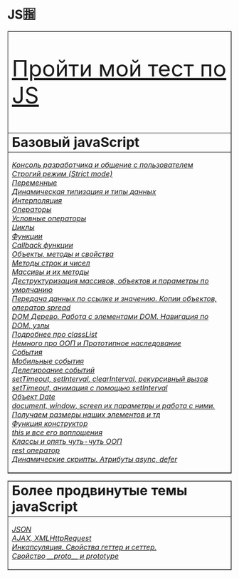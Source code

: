 # JS🈯
 
<table border="1">
 <td> <p style="font-size:50px"><a href="https://aquariids.github.io/Quiz-for-JS/"> Пройти мой тест по JS </a></p> </td>
 <tr>
    <td><b style="font-size:30px">Базовый javaScript</b></td>
 </tr>
 <tr>
   <td>
     
[*Консоль разработчика и общение с пользователем*](https://github.com/Aquariids/Js-Ts-React-etc../blob/main/JavaScript/Basic%20js/Browser%20Methods%20and%20console.md 'Консоль разработчика и общение с пользователем')<br>
[*Строгий режим (Strict mode)*](https://github.com/Aquariids/Js-Ts-React-etc../blob/main/JavaScript/Basic%20js/use%20strict.md)<br>
[*Переменные*]( https://github.com/Aquariids/Js-Ts-React-etc../blob/main/JavaScript/Basic%20js/Variables.md 'переменные')<br>
[*Динамическая типизация и типы данных*](https://github.com/Aquariids/Js-Ts-React-etc../blob/main/JavaScript/Basic%20js/Data%20types%20and%20dynamic%20typing.md 'Типы данных')<br>
[*Интерполяция*](https://github.com/Aquariids/Js-Ts-React-etc../blob/main/JavaScript/Basic%20js/Interpolation.md 'Интерполяция')<br>
[*Операторы*](https://github.com/Aquariids/Js-Ts-React-etc../blob/main/JavaScript/Basic%20js/Operators.md 'Операторы')<br>
[*Условные операторы*](https://github.com/Aquariids/Js-Ts-React-etc../blob/main/JavaScript/Basic%20js/if%20and%20switch.md 'Условные операторы')<br>
[*Циклы*](https://github.com/Aquariids/Js-Ts-React-etc../blob/main/JavaScript/Basic%20js/While%20and%20for.md 'Циклы')<br>
[*Функции*](https://github.com/Aquariids/Js-Ts-React-etc../blob/main/JavaScript/Basic%20js/Functions.md 'Функции')<br>
[*Callback функции*](https://github.com/Aquariids/Js-Ts-React-etc../blob/main/JavaScript/Basic%20js/Callback%20functions.md 'callback функции')<br>
[*Объекты, методы и свойства*](https://github.com/Aquariids/Js-Ts-React-etc../blob/main/JavaScript/Basic%20js/Objects.md 'Объекты')<br>
[*Методы строк и чисел*](https://github.com/Aquariids/Js-Ts-React-etc../blob/main/JavaScript/Basic%20js/Methods%20on%20strings%20and%20numbers.md 'Методы строк и чисел')<br>
[*Массивы и их методы*](https://github.com/Aquariids/Js-Ts-React-etc../blob/main/JavaScript/Basic%20js/Arrays%20and%20Destructuring.md 'Методы')<br>
[*Деструктуризация массивов, объектов и параметры по умолчанию*](https://github.com/Aquariids/Js-Ts-React-etc../blob/main/JavaScript/Basic%20js/destr.md 'Деструктуризация')<br>
[*Передача данных по ссылке и значению. Копии объектов, оператор spread*](https://github.com/Aquariids/Js-Ts-React-etc../blob/main/JavaScript/Basic%20js/Copying%20objects%20and%20links.md 'данные по ссылке и значению, копии объектов, оператор spread')<br>
[*DOM Дерево. Работа с элементами DOM. Навигация по DOM, узлы*](https://github.com/Aquariids/Js-Ts-React-etc../blob/main/JavaScript/Basic%20js/DOM%20HTML%20Elements.md 'DOM дерево')<br>
[*Подробнее про classList*](https://github.com/Aquariids/Js-Ts-React-etc../blob/main/JavaScript/Basic%20js/classList.md)<br>
[*Немного про ООП и Прототипное наследование*](https://github.com/Aquariids/Js-Ts-React-etc../blob/main/JavaScript/Basic%20js/OOP%20and%20prototype.md)<br>
[*События*](https://github.com/Aquariids/Js-Ts-React-etc../blob/main/JavaScript/Basic%20js/Events.md)<br>
[*Мобильные события*](https://github.com/Aquariids/Js-Ts-React-etc../blob/main/JavaScript/Basic%20js/mobile%20events.md)<br>
[*Делегироание событий*](https://github.com/Aquariids/Js-Ts-React-etc../blob/main/JavaScript/Basic%20js/delegation.md)<br>
[*setTimeout, setInterval, clearInterval, рекурсивный вызов setTimeout, анимация с помощью setInterval*](https://github.com/Aquariids/Js-Ts-React-etc../blob/main/JavaScript/Basic%20js/SetInterval%20and%20more.md)<br>
[*Объект Date*](https://github.com/Aquariids/Js-Ts-React-etc../blob/main/JavaScript/Basic%20js/Date.md)<br>
[*document, window, screen их параметры и работа с ними. Получаем размеры наших элементов и тд*](https://github.com/Aquariids/Js-Ts-React-etc../blob/main/JavaScript/Basic%20js/Document%2C%20window%20options.md)<br>
[*Функция конструктор*](https://github.com/Aquariids/Js-Ts-React-etc../blob/main/JavaScript/Basic%20js/Constructor%20function.md)<br>
[*this и все его воплощения*](https://github.com/Aquariids/Js-Ts-React-etc../blob/main/JavaScript/Basic%20js/context%20(this).md)<br>
[*Классы и опять чуть-чуть ООП*](https://github.com/Aquariids/Js-Ts-React-etc../blob/main/JavaScript/Basic%20js/Classes(ES6).md)<br>
[*rest оператор*](https://github.com/Aquariids/Js-Ts-React-etc../blob/main/JavaScript/Basic%20js/Rest%20operator.md)<br>
[*Динамические скрипты. Атрибуты async, defer*](https://github.com/Aquariids/Js-Ts-React-etc../blob/main/JavaScript/Basic%20js/Async%2Cdefer.md)<br>    
     
     
</td>
 
   
</tr>

</table>

<table border="1">
 <tr>
    <td><b style="font-size:30px"> Более продвинутые темы javaScript</b></td>
 </tr>
 <tr>
   <td>

[*JSON*](https://github.com/Aquariids/Js-Ts-React-etc../blob/main/JavaScript/Advanced%20js%20(webpack)/JSON.md)<br>
[*AJAX, XMLHttpRequest*](https://github.com/Aquariids/Js-Ts-React-etc../blob/main/JavaScript/Advanced%20js%20(webpack)/AJAX.md)<br>
[*Инкапсуляция. Свойства геттер и сеттер.*](https://github.com/Aquariids/Js-Ts-React-etc../blob/main/JavaScript/Advanced%20js%20(webpack)/properties%20(get%20and%20set).md)<br>
[*Свойство \_\_proto__ и prototype*](https://github.com/Aquariids/Js-Ts-React-etc../blob/main/JavaScript/Advanced%20js%20(webpack)/prototype%20and%20_proto_.md)<br>
     
     
</td>
 
   
</tr>

</table>
